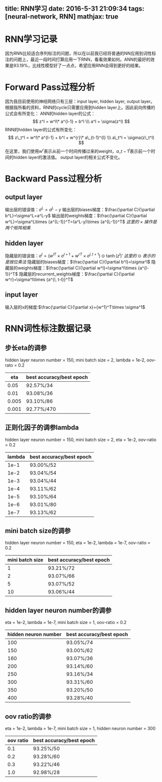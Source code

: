 title: RNN学习
date: 2016-5-31 21:09:34
tags: [neural-network, RNN]
mathjax: true
---
# RNN学习记录
因为RNN比较适合序列标注的问题，所以在以前我已经将普通的NN应用到词性标注的问题上，最近一段时间打算应用一下RNN，看看效果如何。ANN的最好的效果是93.19%，比线性模型好了一点点，希望应用RNN会得到更好的结果。
# Forward Pass过程分析
<!--more-->
因为我目前使用的神经网络只有三层：input layer, hidden layer, output layer。根据我所看的资料，RNN的cycle只需要应用到hidden layer上。因此前向传播的公式会有所变化：
ANN的hidden layer的公式：
$$
z^l = w^l\* a^{l-1} + b^l \\\
a^l = \sigma(z^l)
$$
RNN的hidden layer的公式有所变化：
$$
z\_t^l = w^l\* a^{l-1} + b^l + w^{r}\* a\_{t-1}^{l} \\\
a\_t^l = \sigma(z\_t^l)
$$
在这里，我们使用$w^{r}$表示从前一个时间传播过来的weight，$a\_{t-1}^l$表示前一个时间的hidden layer的激活值。
output layer的相关公式不变化。
# Backward Pass过程分析
## output layer
输出层的错误值：$\sigma^L=a^L-y$
输出层的biases梯度：$\frac{\partial C}{\partial b^L}=\sigma^L=a^L-y$
输出层的weights梯度：$\frac{\partial C}{\partial w^L}=\sigma^L\times {a^{L-1}}^T=(a^L-y)\times {a^{L-1}}^T$ *这里的* $\times$ *操作是两个矩阵相乘*
## hidden layer
隐藏层的错误值：$\sigma^l=\left({w^l}^T\times\sigma^{l+1} + {w^{r}}^T\times\sigma^{l, t+1}\right)\odot \tanh ({z^l})'$  *这里的* $\odot$ *表示的是按位乘法*
隐藏层的biases梯度：$\frac{\partial C}{\partial b^l}=\sigma^l$
隐藏层的weights梯度：$\frac{\partial C}{\partial w^l}=\sigma^l\times {a^{l-1}}^T$
隐藏层的recurrent\_weights梯度：$\frac{\partial C}{\partial w^r}=\sigma^l\times {a^{l, t-l}}^T$
## input layer
输入层的x的梯度:$\frac{\partial C}{\partial x}={w^1}^T\times \sigma^1$
# RNN词性标注数据记录
## 步长eta的调参
hidden layer neuron number = 150, mini batch size = 2, lambda = 1e-2, oov-rato = 0.2

|__eta__|__best accuracy/best epoch__|
|-------|----------|
|0.05   |92.57%/34 |
|0.01   |93.08%/36 |
|0.005  |93.10%/86 |
|0.001  |92.77%/470|
## 正则化因子的调参lambda
hidden layer neuron number = 150, mini batch size = 2, eta = 1e-2, oov-ratio = 0.2

|__lambda__|__best accuracy/best epoch__|
|----------|------------|
|1e-1      |93.00%/52   |
|1e-2      |93.04%/54   |
|1e-3      |93.04%/44   |
|1e-4      |93.11%/62   |
|1e-5      |93.10%/64   |
|1e-6      |93.01%/80   |
|1e-7      |93.13%/62   |
## mini batch size的调参
hidden layer neuron number = 150, eta = 1e-2, lambda = 1e-7, oov-ratio = 0.2

|__mini batch size__|__best accuracy/best epoch__|
|-----------|---------------|
|1          |93.21%/72      |
|2          |93.07%/66      |
|5          |93.07%/52      |
|10         |93.06%/44      |
## hidden layer neuron number的调参
eta = 1e-2, lambda = 1e-7, mini batch size = 1, oov-ratio = 0.2

|__hidden neuron number__|__best accuracy/best epoch__|
|---------|--------------|
|100      |93.05%/74     |
|150      |93.00%/62     |
|160      |93.07%/36     |
|200      |93.14%/60     |
|250      |93.16%/34     |
|300      |93.31%/60     |
|350      |93.20%/50     |
|400      |93.28%/40     |
## oov ratio的调参
eta = 1e-2, lambda = 1e-7, mini batch size = 1, hidden neuron number = 300

|__oov ratio__|__best accuracy/best epoch__|
|-------|---------------|
|0.1    |93.25%/50      |
|0.2    |93.28%/60      |
|0.3    |93.22%/46      |
|1.0    |92.98%/28      |
